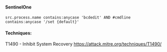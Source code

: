 #### SentinelOne
```
src.process.name contains:anycase 'bcdedit' AND #cmdline contains:anycase '/set {default}'
```

#### Techniques:
T1490 -  Inhibit System Recovery
https://attack.mitre.org/techniques/T1490/
